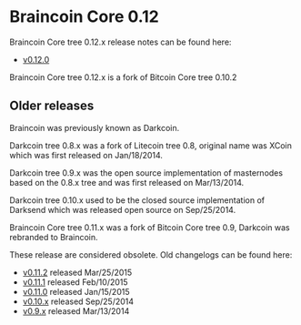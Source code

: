 Braincoin Core 0.12
==================

Braincoin Core tree 0.12.x release notes can be found here:
- [v0.12.0](release-notes/braincoin/release-notes-0.12.0.md)

Braincoin Core tree 0.12.x is a fork of Bitcoin Core tree 0.10.2



Older releases
--------------

Braincoin was previously known as Darkcoin.

Darkcoin tree 0.8.x was a fork of Litecoin tree 0.8, original name was XCoin
which was first released on Jan/18/2014.

Darkcoin tree 0.9.x was the open source implementation of masternodes based on
the 0.8.x tree and was first released on Mar/13/2014.

Darkcoin tree 0.10.x used to be the closed source implementation of Darksend
which was released open source on Sep/25/2014.

Braincoin Core tree 0.11.x was a fork of Bitcoin Core tree 0.9, Darkcoin was rebranded
to Braincoin.

These release are considered obsolete. Old changelogs can be found here:

- [v0.11.2](release-notes/braincoin/release-notes-0.11.2.md) released Mar/25/2015
- [v0.11.1](release-notes/braincoin/release-notes-0.11.1.md) released Feb/10/2015
- [v0.11.0](release-notes/braincoin/release-notes-0.11.0.md) released Jan/15/2015
- [v0.10.x](release-notes/braincoin/release-notes-0.10.0.md) released Sep/25/2014
- [v0.9.x](release-notes/braincoin/release-notes-0.9.0.md) released Mar/13/2014
